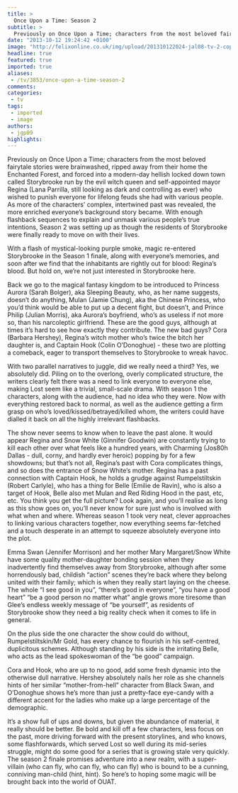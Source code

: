 ```yaml
---
title: >
  Once Upon a Time: Season 2
subtitle: >
  Previously on Once Upon a Time; characters from the most beloved fairytale stories were brainwashed, ripped away from their home the Enchanted Forest, and forced into a modern-day hellish locked down town called Storybrooke run by the evil witch queen and self-appointed mayor Regina...
date: "2013-10-12 19:24:42 +0100"
image: "http://felixonline.co.uk/img/upload/201310122024-jal08-tv-2-copy.jpg"
headline: true
featured: true
imported: true
aliases:
 - /tv/3853/once-upon-a-time-season-2
comments:
categories:
 - tv
tags:
 - imported
 - image
authors:
 - jgp09
highlights:
---
```


Previously on Once Upon a Time; characters from the most beloved fairytale stories were brainwashed, ripped away from their home the Enchanted Forest, and forced into a modern-day hellish locked down town called Storybrooke run by the evil witch queen and self-appointed mayor Regina (Lana Parrilla, still looking as dark and controlling as ever) who wished to punish everyone for lifelong feuds she had with various people. As more of the characters’ complex, intertwined past was revealed, the more enriched everyone’s background story became. With enough flashback sequences to explain and unmask various people’s true intentions, Season 2 was setting up as though the residents of Storybrooke were finally ready to move on with their lives.

With a flash of mystical-looking purple smoke, magic re-entered Storybrooke in the Season 1 finale, along with everyone’s memories, and soon after we find that the inhabitants are rightly out for blood: Regina’s blood. But hold on, we’re not just interested in Storybrooke here.

Back we go to the magical fantasy kingdom to be introduced to Princess Aurora (Sarah Bolger), aka Sleeping Beauty, who, as her name suggests, doesn’t do anything, Mulan (Jamie Chung), aka the Chinese Princess, who you’d think would be able to put up a decent fight, but doesn’t, and Prince Philip (Julian Morris), aka Aurora’s boyfriend, who’s as useless if not more so, than his narcoleptic girlfriend. These are the good guys, although at times it’s hard to see how exactly they contribute. The new bad guys? Cora (Barbara Hershey), Regina’s witch mother who’s twice the bitch her daughter is, and Captain Hook (Colin O’Donoghue) - these two are plotting a comeback, eager to transport themselves to Storybrooke to wreak havoc.

With two parallel narratives to juggle, did we really need a third? Yes, we absolutely did. Piling on to the overlong, overly complicated structure, the writers clearly felt there was a need to link everyone to everyone else, making Lost seem like a trivial, small-scale drama. With season 1 the characters, along with the audience, had no idea who they were. Now with everything restored back to normal, as well as the audience getting a firm grasp on who’s loved/kissed/betrayed/killed whom, the writers could have dialled it back on all the highly irrelevant flashbacks.

The show never seems to know when to leave the past alone. It would appear Regina and Snow White (Ginnifer Goodwin) are constantly trying to kill each other over what feels like a hundred years, with Charming (Jos80h Dallas - dull, corny, and hardly ever heroic) popping by for a few showdowns; but that’s not all, Regina’s past with Cora complicates things, and so does the entrance of Snow White’s mother. Regina has a past connection with Captain Hook, he holds a grudge against Rumpelstiltskin (Robert Carlyle), who has a thing for Belle (Emilie de Ravin), who is also a target of Hook, Belle also met Mulan and Red Riding Hood in the past, etc, etc. You think you get the full picture? Look again, and you’ll realise as long as this show goes on, you’ll never know for sure just who is involved with what when and where. Whereas season 1 took very neat, clever approaches to linking various characters together, now everything seems far-fetched and a touch desperate in an attempt to squeeze absolutely everyone into the plot.

Emma Swan (Jennifer Morrison) and her mother Mary Margaret/Snow White have some quality mother-daughter bonding session when they inadvertently find themselves away from Storybrooke, although after some horrendously bad, childish “action” scenes they’re back where they belong united with their family; which is when they really start laying on the cheese. The whole “I see good in you”, “there’s good in everyone”, “you have a good heart” “be a good person no matter what” angle grows more tiresome than Glee’s endless weekly message of “be yourself”, as residents of Storybrooke show they need a big reality check when it comes to life in general.

On the plus side the one character the show could do without, Rumpelstiltskin/Mr Gold, has every chance to flourish in his self-centred, duplicitous schemes. Although standing by his side is the irritating Belle, who acts as the lead spokeswoman of the “be good” campaign.

Cora and Hook, who are up to no good, add some fresh dynamic into the otherwise dull narrative. Hershey absolutely nails her role as she channels hints of her similar “mother-from-hell” character from Black Swan, and O’Donoghue shows he’s more than just a pretty-face eye-candy with a different accent for the ladies who make up a large percentage of the demographic.

It’s a show full of ups and downs, but given the abundance of material, it really should be better. Be bold and kill off a few characters, less focus on the past, more driving forward with the present storylines, and who knows, some flashforwards, which served Lost so well during its mid-series struggle, might do some good for a series that is growing stale very quickly. The season 2 finale promises adventure into a new realm, with a super-villain (who can fly, who can fly, who can fly) who is bound to be a cunning, conniving man-child (hint, hint). So here’s to hoping some magic will be brought back into the world of OUAT.
